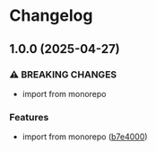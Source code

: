 # Changelog

## 1.0.0 (2025-04-27)


### ⚠ BREAKING CHANGES

* import from monorepo

### Features

* import from monorepo ([b7e4000](https://github.com/blaahaj/dropbox-hacking-exif-db/commit/b7e400009f0ec0137a031ee16e83ba7213c76fc0))
